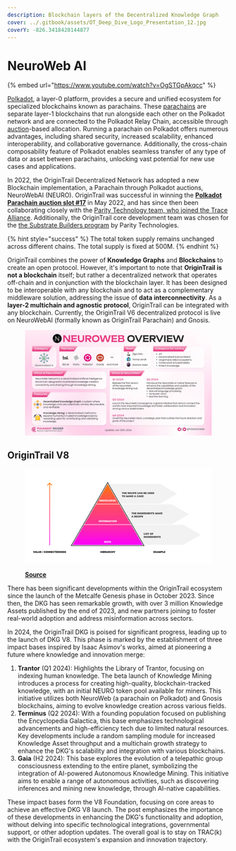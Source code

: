 ```yaml
---
description: Blockchain layers of the Decentralized Knowledge Graph
cover: ../.gitbook/assets/OT_Deep_Dive_Logo_Presentation_12.jpg
coverY: -826.3418420144877
---
```


# NeuroWeb AI

{% embed url="https://www.youtube.com/watch?v=OgSTGpAkqcc" %}

[Polkadot](https://polkadot.network/), a layer-0 platform, provides a secure and unified ecosystem for specialized blockchains known as parachains. These [parachains](https://parachains.info/) are separate layer-1 blockchains that run alongside each other on the Polkadot network and are connected to the Polkadot Relay Chain, accessible through [auction](https://parachains.info/auctions)-based allocation. Running a parachain on Polkadot offers numerous advantages, including shared security, increased scalability, enhanced interoperability, and collaborative governance. Additionally, the cross-chain composability feature of Polkadot enables seamless transfer of any type of data or asset between parachains, unlocking vast potential for new use cases and applications.

In 2022, the OriginTrail Decentralized Network has adopted a new Blockchain implementation, a Parachain through Polkadot auctions, NeuroWebAI (NEURO). OriginTrail was successful in winning the [**Polkadot Parachain auction slot #17**](https://parachains.info/details/origintrail) in May 2022, and has since then been collaborating closely with the [Parity Technology team, who joined the Trace Alliance](https://medium.com/origintrail/parity-technologies-joins-trace-alliances-working-group-on-decentralization-and-tokenomics-8eaad2843ca7). Additionally, the OriginTrail core development team was chosen for the [the Substrate Builders program](https://www.substrate.io/builders-program/) by Parity Technologies.

{% hint style="success" %}
The total token supply remains unchanged across different chains. The total supply is fixed at 500M.
{% endhint %}

OriginTrail combines the power of **Knowledge Graphs** and **Blockchains** to create an open protocol. However, it's important to note that **OriginTrail is not a blockchain** itself; but rather a decentralized network that operates off-chain and in conjunction with the blockchain layer. It has been designed to be interoperable with any blockchain and to act as a complementary middleware solution, addressing the issue of **data interconnectivity**. As a **layer-2 multichain and agnostic protocol**, OriginTrail can be integrated with any blockchain. Currently, the OriginTrail V6 decentralized protocol is live on NeuroWebAI (formally known as OriginTrail Parachain) and Gnosis.

<div data-full-width="false">

<figure><img src="../.gitbook/assets/image (6).png" alt=""><figcaption></figcaption></figure>

</div>

## OriginTrail V8

<figure><img src="../.gitbook/assets/image (8).png" alt=""><figcaption><p><a href="https://medium.com/origintrail/the-v8-foundation-8bf7f9f0a947"><strong>Source</strong></a></p></figcaption></figure>

There has been significant developments within the OriginTrail ecosystem since the launch of the Metcalfe Genesis phase in October 2023. Since then, the DKG has seen remarkable growth, with over 3 million Knowledge Assets published by the end of 2023, and new partners joining to foster real-world adoption and address misinformation across sectors.

In 2024, the OriginTrail DKG is poised for significant progress, leading up to the launch of DKG V8. This phase is marked by the establishment of three impact bases inspired by Isaac Asimov's works, aimed at pioneering a future where knowledge and innovation merge:

1. **Trantor** (Q1 2024): Highlights the Library of Trantor, focusing on indexing human knowledge. The beta launch of Knowledge Mining introduces a process for creating high-quality, blockchain-tracked knowledge, with an initial NEURO token pool available for miners. This initiative utilizes both NeuroWeb (a parachain on Polkadot) and Gnosis blockchains, aiming to evolve knowledge creation across various fields.
2. **Terminus** (Q2 2024): With a founding population focused on publishing the Encyclopedia Galactica, this base emphasizes technological advancements and high-efficiency tech due to limited natural resources. Key developments include a random sampling module for increased Knowledge Asset throughput and a multichain growth strategy to enhance the DKG's scalability and integration with various blockchains.
3. **Gaia** (H2 2024): This base explores the evolution of a telepathic group consciousness extending to the entire planet, symbolizing the integration of AI-powered Autonomous Knowledge Mining. This initiative aims to enable a range of autonomous activities, such as discovering inferences and mining new knowledge, through AI-native capabilities.

These impact bases form the V8 Foundation, focusing on core areas to achieve an effective DKG V8 launch. The post emphasizes the importance of these developments in enhancing the DKG's functionality and adoption, without delving into specific technological integrations, governmental support, or other adoption updates. The overall goal is to stay on TRAC(k) with the OriginTrail ecosystem's expansion and innovation trajectory.
